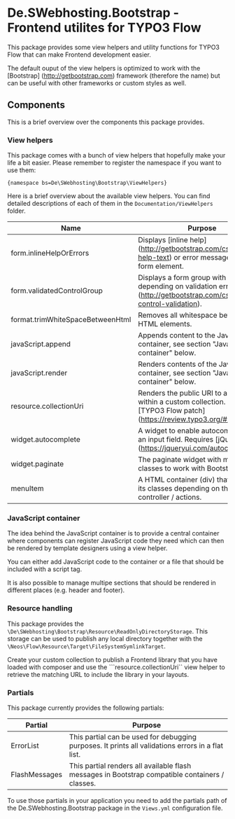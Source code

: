 
# De.SWebhosting.Bootstrap - Frontend utilites for TYPO3 Flow

This package provides some view helpers and utility functions
for TYPO3 Flow that can make Frontend development easier.

The default ouput of the view helpers is optimized to work
with the [Bootstrap] (http://getbootstrap.com) framework
(therefore the name) but can be useful with other frameworks
or custom styles as well.

## Components

This is a brief overview over the components this package provides.

### View helpers

This package comes with a bunch of view helpers that hopefully make
your life a bit easier. Please remember to register the namespace
if you want to use them:

```
{namespace bs=De\SWebhosting\Bootstrap\ViewHelpers}
```
 
Here is a brief overview about the available view helpers. You can find
detailed descriptions of each of them in the ```Documentation/ViewHelpers```
folder.
 
Name                             | Purpose
-------------------------------- | -------
form.inlineHelpOrErrors          | Displays [inline help] (http://getbootstrap.com/css/#forms-help-text) or error messages for a form element.
form.validatedControlGroup       | Displays a form group with [classes depending on validation errors] (http://getbootstrap.com/css/#forms-control-validation).
format.trimWhiteSpaceBetweenHtml | Removes all whitespace between HTML elements.
javaScript.append                | Appends content to the JavaScript container, see section "JavaScript container" below.
javaScript.render                | Renders contents of the JavaScript container, see section "JavaScript container" below.
resource.collectionUri           | Renders the public URI to a resource within a custom collection. Requires [TYPO3 Flow patch] (https://review.typo3.org/#/c/37686/)!
widget.autocomplete              | A widget to enable autocompletion for an input field. Requires [jQuery UI] (https://jqueryui.com/autocomplete/)!
widget.paginate                  | The paginate widget with modified classes to work with Bootstrap.
menuItem                         | A HTML container (div) that changes its classes depending on the active controller / actions.

### JavaScript container

The idea behind the JavaScript container is to provide a central container
where components can register JavaScript code they need which can then be
rendered by template designers using a view helper.

You can either add JavaScript code to the container or a file that
should be included with a script tag.

It is also possible to manage multipe sections that should be rendered
in different places (e.g. header and footer).

### Resource handling

This package provides the ```\De\SWebhosting\Bootstrap\Resource\ReadOnlyDirectoryStorage```.
This storage can be used to publish any local directory together with
the ```\Neos\Flow\Resource\Target\FileSystemSymlinkTarget```.

Create your custom collection to publish a Frontend library that you have loaded
with composer and use the ```resource.collectionUri`` view helper to retrieve
the matching URL to include the library in your layouts.


### Partials

This package currently provides the following partials:

Partial       | Purpose
--------------| -------
ErrorList     | This partial can be used for debugging purposes. It prints all validations errors in a flat list.
FlashMessages | This partial renders all available flash messages in Bootstrap compatible containers / classes.

To use those partials in your application you need to add the partials path
of the De.SWebhosting.Bootstrap package in the ```Views.yml``` configuration
file.

